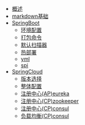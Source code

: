 * [概述](README.md)
* [markdown基础](markdown基础.md)
* [SpringBoot]()
    * [环境配置](环境配置/环境配置.md)
    * [打包命令](环境配置/打包命令.md)
    * [默认扫描器](springBoot/扫描器.md)
    * [热部署](springBoot/热部署.md)
    * [yml](springBoot/yml.md)
    * [spi](springBoot/spi.md)
* [SpringCloud]()
    * [版本选择](springCloud/版本选择.md)
    * [整体配置](springCloud/整体配置.md)
    * [注册中心(AP)eureka](springCloud/eureka.md)
    * [注册中心(CP)zookeeper](springCloud/zookeeper.md)
    * [注册中心(CP)consul](springCloud/consul.md)
    * [负载均衡(CP)consul](springCloud/Ribbon.md)